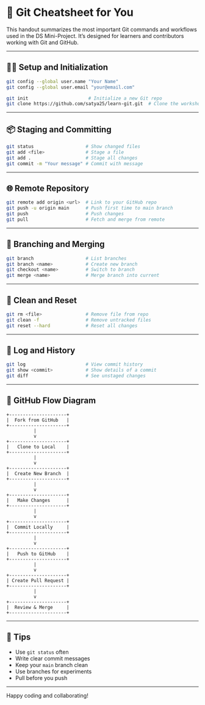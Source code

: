 # 🧾 Git Cheatsheet for You

This handout summarizes the most important Git commands and workflows used in the DS Mini-Project. It’s designed for learners and contributors working with Git and GitHub.

---

## 🧑‍💻 Setup and Initialization

```bash
git config --global user.name "Your Name"
git config --global user.email "your@email.com"

git init                      # Initialize a new Git repo
git clone https://github.com/satya25/learn-git.git  # Clone the workshop repo
```

---

## 📦 Staging and Committing

```bash
git status                   # Show changed files
git add <file>               # Stage a file
git add .                    # Stage all changes
git commit -m "Your message" # Commit with message
```

---

## 🌐 Remote Repository

```bash
git remote add origin <url>  # Link to your GitHub repo
git push -u origin main      # Push first time to main branch
git push                     # Push changes
git pull                     # Fetch and merge from remote
```

---

## 🌿 Branching and Merging

```bash
git branch                   # List branches
git branch <name>            # Create new branch
git checkout <name>          # Switch to branch
git merge <name>             # Merge branch into current
```

---

## 🧹 Clean and Reset

```bash
git rm <file>                # Remove file from repo
git clean -f                 # Remove untracked files
git reset --hard             # Reset all changes
```

---

## 📜 Log and History

```bash
git log                      # View commit history
git show <commit>            # Show details of a commit
git diff                     # See unstaged changes
```

---

## 🔄 GitHub Flow Diagram

```
+---------------------+
|  Fork from GitHub   |
+---------------------+
          |
          v
+---------------------+
|   Clone to Local    |
+---------------------+
          |
          v
+---------------------+
|  Create New Branch  |
+---------------------+
          |
          v
+---------------------+
|   Make Changes      |
+---------------------+
          |
          v
+---------------------+
|  Commit Locally     |
+---------------------+
          |
          v
+---------------------+
|   Push to GitHub    |
+---------------------+
          |
          v
+---------------------+
| Create Pull Request |
+---------------------+
          |
          v
+---------------------+
|  Review & Merge     |
+---------------------+
```

---

## 🧠 Tips

- Use `git status` often  
- Write clear commit messages  
- Keep your `main` branch clean  
- Use branches for experiments  
- Pull before you push

---

Happy coding and collaborating!
